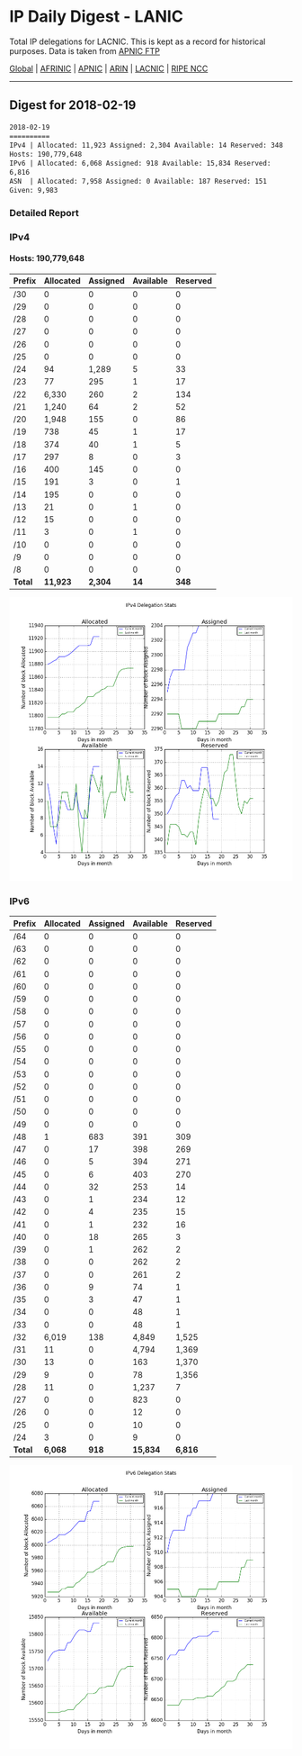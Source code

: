 # IP Daily Digest - LANIC

Total IP delegations for LACNIC. This is kept as a record for historical purposes. Data is taken from [APNIC FTP](https://ftp.apnic.net/)

[Global](https://github.com/csmets/IP-Daily-Digest) | [AFRINIC](https://github.com/csmets/IP-Daily-Digest/tree/master/archives/AFRINIC) | [APNIC](https://github.com/csmets/IP-Daily-Digest/tree/master/archives/APNIC) | [ARIN](https://github.com/csmets/IP-Daily-Digest/tree/master/archives/ARIN) | [LACNIC](https://github.com/csmets/IP-Daily-Digest/tree/master/archives/LACNIC) | [RIPE NCC](https://github.com/csmets/IP-Daily-Digest/tree/master/archives/RIPE_NCC)

---

## Digest for 2018-02-19
```
2018-02-19
==========
IPv4 | Allocated: 11,923 Assigned: 2,304 Available: 14 Reserved: 348 Hosts: 190,779,648
IPv6 | Allocated: 6,068 Assigned: 918 Available: 15,834 Reserved: 6,816
ASN  | Allocated: 7,958 Assigned: 0 Available: 187 Reserved: 151 Given: 9,983
```

### Detailed Report

### IPv4

#### Hosts: **190,779,648**

| Prefix | Allocated | Assigned | Available | Reserved |
| ----- | ----- | ----- | ----- | ----- |
| /30 | 0 | 0 | 0 | 0 |
| /29 | 0 | 0 | 0 | 0 |
| /28 | 0 | 0 | 0 | 0 |
| /27 | 0 | 0 | 0 | 0 |
| /26 | 0 | 0 | 0 | 0 |
| /25 | 0 | 0 | 0 | 0 |
| /24 | 94 | 1,289 | 5 | 33 |
| /23 | 77 | 295 | 1 | 17 |
| /22 | 6,330 | 260 | 2 | 134 |
| /21 | 1,240 | 64 | 2 | 52 |
| /20 | 1,948 | 155 | 0 | 86 |
| /19 | 738 | 45 | 1 | 17 |
| /18 | 374 | 40 | 1 | 5 |
| /17 | 297 | 8 | 0 | 3 |
| /16 | 400 | 145 | 0 | 0 |
| /15 | 191 | 3 | 0 | 1 |
| /14 | 195 | 0 | 0 | 0 |
| /13 | 21 | 0 | 1 | 0 |
| /12 | 15 | 0 | 0 | 0 |
| /11 | 3 | 0 | 1 | 0 |
| /10 | 0 | 0 | 0 | 0 |
| /9 | 0 | 0 | 0 | 0 |
| /8 | 0 | 0 | 0 | 0 |
| **Total** | **11,923** | **2,304** | **14** | **348** |

![ipv4-stats](ipv4-figure.png)

### IPv6

| Prefix | Allocated | Assigned | Available | Reserved |
| ----- | ----- | ----- | ----- | ----- |
| /64 | 0 | 0 | 0 | 0 |
| /63 | 0 | 0 | 0 | 0 |
| /62 | 0 | 0 | 0 | 0 |
| /61 | 0 | 0 | 0 | 0 |
| /60 | 0 | 0 | 0 | 0 |
| /59 | 0 | 0 | 0 | 0 |
| /58 | 0 | 0 | 0 | 0 |
| /57 | 0 | 0 | 0 | 0 |
| /56 | 0 | 0 | 0 | 0 |
| /55 | 0 | 0 | 0 | 0 |
| /54 | 0 | 0 | 0 | 0 |
| /53 | 0 | 0 | 0 | 0 |
| /52 | 0 | 0 | 0 | 0 |
| /51 | 0 | 0 | 0 | 0 |
| /50 | 0 | 0 | 0 | 0 |
| /49 | 0 | 0 | 0 | 0 |
| /48 | 1 | 683 | 391 | 309 |
| /47 | 0 | 17 | 398 | 269 |
| /46 | 0 | 5 | 394 | 271 |
| /45 | 0 | 6 | 403 | 270 |
| /44 | 0 | 32 | 253 | 14 |
| /43 | 0 | 1 | 234 | 12 |
| /42 | 0 | 4 | 235 | 15 |
| /41 | 0 | 1 | 232 | 16 |
| /40 | 0 | 18 | 265 | 3 |
| /39 | 0 | 1 | 262 | 2 |
| /38 | 0 | 0 | 262 | 2 |
| /37 | 0 | 0 | 261 | 2 |
| /36 | 0 | 9 | 74 | 1 |
| /35 | 0 | 3 | 47 | 1 |
| /34 | 0 | 0 | 48 | 1 |
| /33 | 0 | 0 | 48 | 1 |
| /32 | 6,019 | 138 | 4,849 | 1,525 |
| /31 | 11 | 0 | 4,794 | 1,369 |
| /30 | 13 | 0 | 163 | 1,370 |
| /29 | 9 | 0 | 78 | 1,356 |
| /28 | 11 | 0 | 1,237 | 7 |
| /27 | 0 | 0 | 823 | 0 |
| /26 | 0 | 0 | 12 | 0 |
| /25 | 0 | 0 | 10 | 0 |
| /24 | 3 | 0 | 9 | 0 |
| **Total** | **6,068** | **918** | **15,834** | **6,816** |

![ipv6-stats](ipv6-figure.png)